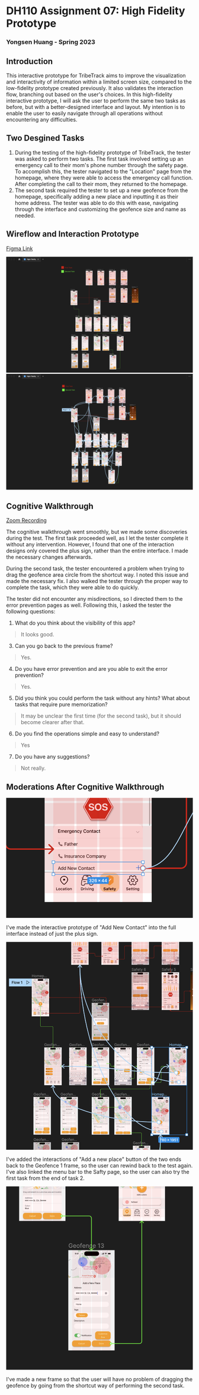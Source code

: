 # DH110 Assignment 07: High Fidelity Prototype
### Yongsen Huang - Spring 2023

## Introduction
This interactive prototype for TribeTrack aims to improve the visualization and interactivity of information within a limited screen size, compared to the low-fidelity prototype created previously. It also validates the interaction flow, branching out based on the user's choices. In this high-fidelity interactive prototype, I will ask the user to perform the same two tasks as before, but with a better-designed interface and layout. My intention is to enable the user to easily navigate through all operations without encountering any difficulties.

## Two Desgined Tasks
1. During the testing of the high-fidelity prototype of TribeTrack, the tester was asked to perform two tasks. The first task involved setting up an emergency call to their mom's phone number through the safety page. To accomplish this, the tester navigated to the "Location" page from the homepage, where they were able to access the emergency call function. After completing the call to their mom, they returned to the homepage.
2. The second task required the tester to set up a new geofence from the homepage, specifically adding a new place and inputting it as their home address. The tester was able to do this with ease, navigating through the interface and customizing the geofence size and name as needed.

## Wireflow and Interaction Prototype
[Figma Link](https://www.figma.com/file/LUVFanPDicMw6mCunnuDFt/High-Fidelity?type=design&node-id=0%3A1&t=jlLC4x4jRhguLyDq-1)

<img src="./wireflow.png">

<img src="./interaction.png">

## Cognitive Walkthrough
[Zoom Recording](https://ucla.zoom.us/rec/share/07O7Rt8ozPZWdr8QG_e2u9q2iv8v3CSKXaoE6S9YJ84xJW08-reCoJNTwLlXVZBU.FlWEaXXcA-AW9Qxv)

The cognitive walkthrough went smoothly, but we made some discoveries during the test. The first task proceeded well, as I let the tester complete it without any intervention. However, I found that one of the interaction designs only covered the plus sign, rather than the entire interface. I made the necessary changes afterwards.

During the second task, the tester encountered a problem when trying to drag the geofence area circle from the shortcut way. I noted this issue and made the necessary fix. I also walked the tester through the proper way to complete the task, which they were able to do quickly.

The tester did not encounter any misdirections, so I directed them to the error prevention pages as well. Following this, I asked the tester the following questions:

1. What do you think about the visibility of this app?
> It looks good.
3. Can you go back to the previous frame?
> Yes.
4. Do you have error prevention and are you able to exit the error prevention?
> Yes.
5. Did you think you could perform the task without any hints? What about tasks that require pure memorization?
> It may be unclear the first time (for the second task), but it should become clearer after that.
6. Do you find the operations simple and easy to understand?
> Yes
7. Do you have any suggestions?
> Not really.

## Moderations After Cognitive Walkthrough
<img src="./1.png">

I've made the interactive prototype of "Add New Contact" into the full interface instead of just the plus sign.

<img src="./2.png">

I've added the interactions of "Add a new place" button of the two ends back to the Geofence 1 frame, so the user can rewind back to the test again. I've also linked the menu bar to the Safty page, so the user can also try the first task from the end of task 2.

<img src="./3.png">

I've made a new frame so that the user will have no problem of dragging the geofence by going from the shortcut way of performing the second task.
